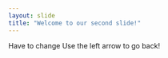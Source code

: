 ```yaml
---
layout: slide
title: "Welcome to our second slide!"
---
```

Have to change
Use the left arrow to go back!
